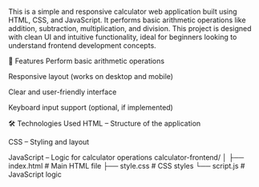 This is a simple and responsive calculator web application built using HTML, CSS, and JavaScript. It performs basic arithmetic operations like addition, subtraction, multiplication, and division. This project is designed with clean UI and intuitive functionality, ideal for beginners looking to understand frontend development concepts.

🚀 Features
Perform basic arithmetic operations

Responsive layout (works on desktop and mobile)

Clear and user-friendly interface

Keyboard input support (optional, if implemented)

🛠️ Technologies Used
HTML – Structure of the application

CSS – Styling and layout

JavaScript – Logic for calculator operations
calculator-frontend/
│
├── index.html         # Main HTML file
├── style.css          # CSS styles
└── script.js          # JavaScript logic
